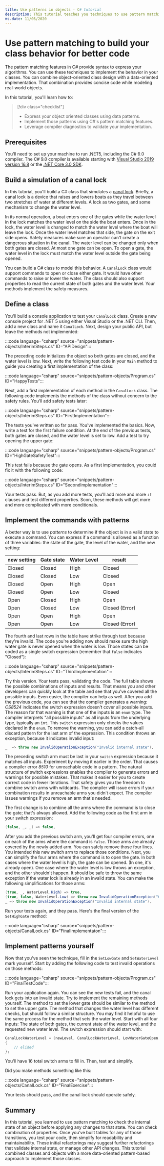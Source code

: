 ```yaml
---
title: Use patterns in objects - C# tutorial
description: This tutorial teaches you techniques to use pattern matching in class members to create better models for object behavior
ms.date: 11/05/2020
---
```

# Use pattern matching to build your class behavior for better code

The pattern matching features in C# provide syntax to express your algorithms. You can use these techniques to implement the behavior in your classes. You can combine object-oriented class design with a data-oriented implementation. That combination provides concise code while modeling real-world objects.

In this tutorial, you'll learn how to:

> [!div class="checklist"]
>
> - Express your object oriented classes using data patterns.
> - Implement those patterns using C#'s pattern matching features.
> - Leverage compiler diagnostics to validate your implementation.

## Prerequisites

You’ll need to set up your machine to run .NET5, including the C# 9.0 compiler. The C# 9.0 compiler is available starting with [Visual Studio 2019 version 16.8](https://visualstudio.microsoft.com/downloads/?utm_medium=microsoft&utm_source=docs.microsoft.com&utm_campaign=inline+link&utm_content=download+vs2019) or the [.NET Core 3.0 SDK](https://dotnet.microsoft.com/download).

## Build a simulation of a canal lock

In this tutorial, you'll build a C# class that simulates a [canal lock](https://en.wikipedia.org/wiki/Lock_(water_navigation)). Briefly, a canal lock is a device that raises and lowers boats as they travel between two stretches of water at different levels. A lock as two gates, and some mechanism to change the water level.

In its normal operation, a boat enters one of the gates while the water level in the lock matches the water level on the side the boat enters. Once in the lock, the water level is changed to match the water level where the boat will leave the lock. Once the water level matches that side, the gate on the exit side opens. Safety measures make sure an operator can't create a dangerous situation in the canal. The water level can be changed only when both gates are closed. At most one gate can be open. To open a gate, the water level in the lock must match the water level outside the gate being opened.

You can build a C# class to model this behavior. A `CanalLock` class would support commands to open or close either gate. It would have other commands to raise or lower the water. The class should also support properties to read the current state of both gates and the water level. Your methods implement the safety measures.

## Define a class

You'll build a console application to test your `CanalLock` class. Create a new console project for .NET 5 using either Visual Studio or the .NET CLI. Then, add a new class and name it `CanalLock`. Next, design your public API, but leave the methods not implemented:

:::code language="csharp" source="snippets/pattern-objects/InterimSteps.cs" ID="APIDesign":::

The preceding code initializes the object so both gates are closed, and the water level is low. Next, write the following test code in your `Main` method to guide you creating a first implementation of the class:

:::code language="csharp" source="snippets/pattern-objects/Program.cs" ID="HappyTests":::

Next, add a first implementation of each method in the `CanalLock` class. The following code implements the methods of the class without concern to the safety rules. You'll add safety tests later:

:::code language="csharp" source="snippets/pattern-objects/InterimSteps.cs" ID="FirstImplementation":::

The tests you've written so far pass. You've implemented the basics. Now, write a test for the first failure condition. At the end of the previous tests, both gates are closed, and the water level is set to low. Add a test to try opening the upper gate:

:::code language="csharp" source="snippets/pattern-objects/Program.cs" ID="HighGateSafetyTest":::

This test fails because the gate opens. As a first implementation, you could fix it with the following code:

:::code language="csharp" source="snippets/pattern-objects/InterimSteps.cs" ID="SecondImplementation":::

Your tests pass. But, as you add more tests, you'll add more and more `if` clauses and test different properties. Soon, these methods will get more and more complicated with more conditionals.

## Implement the commands with patterns

A better way is to use *patterns* to determine if the object is in a valid state to execute a command. You can express if a command is allowed as a function of three variables: the state of the gate, the level of the water, and the new setting:

| new setting | Gate state | Water Level | result             |
| ----------- | ---------- | ----------- | ------------------ |
| Closed      | Closed     | High        | Closed             |
| Closed      | Closed     | Low         | Closed             |
| Closed      | Open       | High        | Open               |
| ~~Closed~~  | ~~Open~~   | ~~Low~~     | ~~Closed~~         |
| Open        | Closed     | High        | Open               |
| Open        | Closed     | Low         | Closed (Error)     |
| Open        | Open       | High        | Open               |
| ~~Open~~    | ~~Open~~   | ~~Low~~     | ~~Closed (Error)~~ |

The fourth and last rows in the table have strike through text because they're invalid. The code you're adding now should make sure the high water gate is never opened when the water is low.  Those states can be coded as a single switch expression (remember that `false` indicates "Closed"):

:::code language="csharp" source="snippets/pattern-objects/InterimSteps.cs" ID="ThirdImplementation":::

Try this version. Your tests pass, validating the code. The full table shows the possible combinations of inputs and results. That means you and other developers can quickly look at the table and see that you've covered all the possible inputs. Even easier, the compiler can help as well. After you add the previous code, you can see that the compiler generates a warning: *CS8524* indicates the switch expression doesn't cover all possible inputs. The reason for that warning is that one of the inputs is an `enum` type. The compiler interprets "all possible inputs" as all inputs from the underlying type, typically an `int`. This `switch` expression only checks the values declared in the `enum`. To remove the warning, you can add a catch-all discard pattern for the last arm of the expression. This condition throws an exception, because it indicates invalid input:

```csharp
_  => throw new InvalidOperationException("Invalid internal state"),
```

The preceding switch arm must be last in your `switch` expression because it matches all inputs. Experiment by moving it earlier in the order. That causes a compiler error *8510* for unreachable code in a pattern.  The natural structure of switch expressions enables the compiler to generate errors and warnings for possible mistakes. That makes it easier for you to create correct code in fewer iterations. That safety gives you the freedom to combine switch arms with wildcards. The compiler will issue errors if your combination results in unreachable arms you didn't expect. The compiler issues warnings if you remove an arm that's needed.

The first change is to combine all the arms where the command is to close the gate; that's always allowed. Add the following code as the first arm in your switch expression:

```csharp
(false, _, _) => false,
```

After you add the previous switch arm, you'll get four compiler errors, one on each of the arms where the command is `false`. Those arms are already covered by the newly added arm. You can safely remove those four lines. You intended this new switch arm to replace those conditions. Next, you can simplify the four arms where the command is to open the gate. In both cases where the water level is high, the gate can be opened. (In one, it's already open). One case where the water level is low throws an exception, and the other shouldn't happen. It should be safe to throw the same exception if the water lock is already in an invalid state. You can make the following simplifications for those arms:

```csharp
(true, _, WaterLevel.High) => true,
(true, false, WaterLevel.Low) => throw new InvalidOperationException("Cannot open high gate when the water is low"),
_ => throw new InvalidOperationException("Invalid internal state"),
```

Run your tests again, and they pass. Here's the final version of the `SetHighGate` method:

:::code language="csharp" source="snippets/pattern-objects/CanalLock.cs" ID="FinalImplementaton":::

## Implement patterns yourself

Now that you've seen the technique, fill in the `SetLowGate` and `SetWaterLevel` mark yourself.  Start by adding the following code to test invalid operations on those methods:

:::code language="csharp" source="snippets/pattern-objects/Program.cs" ID="FinalTestCode":::

Run your application again. You can see the new tests fail, and the canal lock gets into an invalid state. Try to implement the remaining methods yourself. The method to set the lower gate should be similar to the method to set the upper gate. The method that changes the water level has different checks, but should follow a similar structure. You may find it helpful to use the same process for the method that sets the water level. Start with all four inputs: The state of both gates, the current state of the water level, and the requested new water level. The switch expression should start with:

```csharp
CanalLockWaterLevel = (newLevel, CanalLockWaterLevel, LowWaterGateOpen, HighWaterGateOpen) switch
{
    // elided
};
```

You'll have 16 total switch arms to fill in. Then, test and simplify.

Did you make methods something like this:

:::code language="csharp" source="snippets/pattern-objects/CanalLock.cs" ID="FinalExercise":::

Your tests should pass, and the canal lock should operate safely.

## Summary

In this tutorial, you learned to use pattern matching to check the internal state of an object before applying any changes to that state. You can check combination of properties. Once you've built tables for any of those transitions, you test your code, then simplify for readability and maintainability. These initial refactorings may suggest further refactorings that validate internal state, or manage other API changes. This tutorial combined classes and objects with a more data-oriented pattern-based approach to implement those classes.
